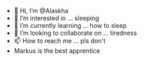 - 👋 Hi, I’m @Alaskha
- 👀 I’m interested in ... sleeping
- 🌱 I’m currently learning ... how to sleep
- 💞️ I’m looking to collaborate on ... tiredness
- 📫 How to reach me ... pls don't
- Markus is the best apprentice

<!---
Alaskha/Alaskha is a ✨ special ✨ repository because its `README.md` (this file) appears on your GitHub profile.
You can click the Preview link to take a look at your changes.
--->
